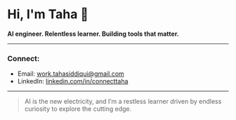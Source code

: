 # Hi, I'm Taha 👋

**AI engineer. Relentless learner. Building tools that matter.**

---

### Connect:

- Email: [work.tahasiddiqui@gmail.com](mailto:work.tahasiddiqui@gmail.com)  
- LinkedIn: [linkedin.com/in/connecttaha](https://linkedin.com/in/connecttaha)

---

> AI is the new electricity, and I’m a restless learner driven by endless curiosity to explore the cutting edge.
